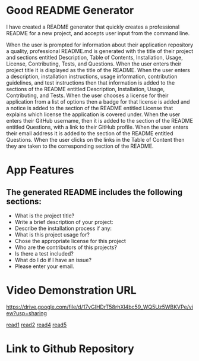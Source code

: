 # Good README Generator

I have created a README generator that quickly creates a professional README for a new project, and accepts user input from the command line.

When the user is prompted for information about their application repository a quality, professional README.md is generated with the title of their project and sections entitled Description, Table of Contents, Installation, Usage, License, Contributing, Tests, and Questions. When the user enters their project title it is displayed as the title of the README. When the user enters a description, installation instructions, usage information, contribution guidelines, and test instructions then that information is added to the sections of the README entitled Description, Installation, Usage, Contributing, and Tests. When the user chooses a license for their application from a list of options then a badge for that license is added and a notice is added to the section of the README entitled License that explains which license the application is covered under. When the user enters their GitHub username, then it is added to the section of the README entitled Questions, with a link to their GitHub profile. When the user enters their email address it is added to the section of the README entitled Questions. When the user clicks on the links in the Table of Content then they are taken to the corresponding section of the README.


# App Features

## The generated README includes the following sections: 

* What is the project title?
* Write a brief description of your project:
* Describe the installation process if any:
* What is this project usage for?
* Chose the appropriate license for this project
* Who are the contributors of this projects?
* Is there a test included?
* What do I do if I have an issue?
* Please enter your email.

# Video Demonstration URL
https://drive.google.com/file/d/17vGIHDrT58rhXl4bc59_WQ5Uz5WBKVPe/view?usp=sharing

[read1](read1.png)
[read2](read2.png)
[read4](read4.png)
[read5](read5.png)

# Link to Github Repository
